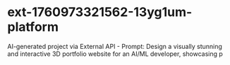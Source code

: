 # ext-1760973321562-13yg1um-platform
AI-generated project via External API - Prompt: Design a visually stunning and interactive 3D portfolio website for an AI/ML developer, showcasing p
